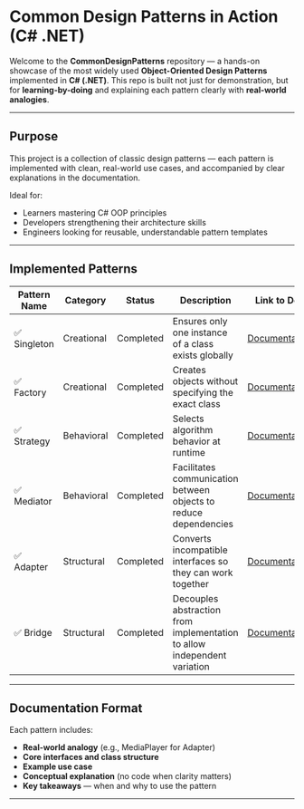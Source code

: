 # Common Design Patterns in Action (C# .NET)

Welcome to the **CommonDesignPatterns** repository — a hands-on showcase of the most widely used **Object-Oriented Design Patterns** implemented in **C# (.NET)**. This repo is built not just for demonstration, but for **learning-by-doing** and explaining each pattern clearly with **real-world analogies**.

---

## Purpose

This project is a collection of classic design patterns — each pattern is implemented with clean, real-world use cases, and accompanied by clear explanations in the documentation.

Ideal for:
- Learners mastering C# OOP principles
- Developers strengthening their architecture skills
- Engineers looking for reusable, understandable pattern templates

---

##  Implemented Patterns

| Pattern Name     | Category     | Status      | Description | Link to Doc |
|------------------|--------------|-------------|-------------|-------------|
| ✅ Singleton       | Creational   | Completed   | Ensures only one instance of a class exists globally | [Documentation](https://github.com/rezatajari/CommonDesignPatterns/blob/master/doc/Creatinal/Singleton.md) |
| ✅ Factory         | Creational   | Completed   | Creates objects without specifying the exact class | [Documentation](https://github.com/rezatajari/CommonDesignPatterns/blob/master/doc/Creatinal/Factory.md) | 
| ✅ Strategy        | Behavioral   | Completed   | Selects algorithm behavior at runtime | [Documentation](https://github.com/rezatajari/CommonDesignPatterns/blob/master/doc/Behavioral/Strategy.md) |
| ✅ Mediator        | Behavioral   | Completed   | Facilitates communication between objects to reduce dependencies | [Documentation](https://github.com/rezatajari/CommonDesignPatterns/blob/master/doc/Behavioral/Mediator.md) |
| ✅ Adapter         | Structural   | Completed   | Converts incompatible interfaces so they can work together | [Documentation](https://github.com/rezatajari/CommonDesignPatterns/blob/master/doc/Structural/Adapter.md)   |
| ✅ Bridge          | Structural   | Completed   | Decouples abstraction from implementation to allow independent variation | [Documentation](https://github.com/rezatajari/CommonDesignPatterns/blob/master/doc/Structural/Bridge.md)     |

---

## Documentation Format

Each pattern includes:

- **Real-world analogy** (e.g., MediaPlayer for Adapter)
- **Core interfaces and class structure**
- **Example use case**
- **Conceptual explanation** (no code when clarity matters)
- **Key takeaways** — when and why to use the pattern

---
